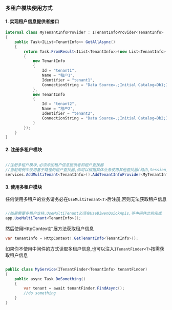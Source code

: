 ﻿### 多租户模块使用方式

#### 1. 实现租户信息提供者接口
```csharp
internal class MyTenantInfoProvider : ITenantInfoProvider<TenantInfo>
{
    public Task<IList<TenantInfo>> GetAllAsync()
    {
        return Task.FromResult<IList<TenantInfo>>(new List<TenantInfo>
        {
            new TenantInfo
            {
                Id = "tenant1",
                Name = "租户1",
                Identifier = "tenant1",
                ConnectionString = "Data Source=.;Initial Catalog=Db1;Integrated Security=True"
            },
            new TenantInfo
            {
                Id = "tenant2",
                Name = "租户2",
                Identifier = "tenant2",
                ConnectionString = "Data Source=.;Initial Catalog=Db2;Integrated Security=True"
            }
        });
    }
}
```
#### 2. 注册多租户模块
```csharp

//注册多租户模块,必须添加租户信息提供者和租户查找器
//当前用例中使用基于路径的租户查找器,你可以根据具体业务使用其他查找器(路由,Session,Host,Header),或者自定义查找器
services.AddMultiTenant<TenantInfo>().AddTenantInfoProvider<MyTenantInfoProvider>().AddBasePathTenantFinder();

```

#### 3. 使用多租户模块

任何使用多租户的业务请务必在`UseMultiTenant<T>`后注册,否则无法获取租户信息

```csharp

//如果需要多租户支持,UseMultiTenant必须在UseBiwenQuickApis,等中间件之前完成
app.UseMultiTenant<TenantInfo>();

```
然后使用HttpContext扩展方法获取租户信息

```csharp
var tenantInfo = HttpContext!.GetTenantInfo<TenantInfo>();
```

如果你不使用中间件的方式读取多租户信息,也可以注入`ITenantFinder<T>`按需获取租户信息
```csharp

public class MyService(ITenantFinder<TenantInfo> tenantFinder)
{
	public async Task DoSomething()
	{
		var tenant = await tenantFinder.FindAsync();
		//do something
	}
}

```